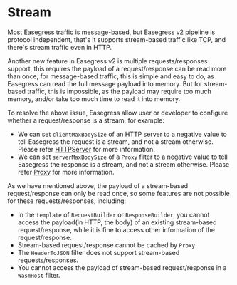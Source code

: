 # Stream

Most Easegress traffic is message-based, but Easegress v2 pipeline is
protocol independent, that's it supports stream-based traffic like TCP, and
there's stream traffic even in HTTP.

Another new feature in Easegress v2 is multiple requests/responses support,
this requires the payload of a request/response can be read more than once,
for message-based traffic, this is simple and easy to do, as Easegress can
read the full message payload into memory. But for stream-based traffic,
this is impossible, as the payload may require too much memory, and/or take
too much time to read it into memory.

To resolve the above issue, Easegress allow user or developer to configure
whether a request/response is a stream, for example:

* We can set `clientMaxBodySize` of an HTTP server to a negative value to
  tell Easegress the request is a stream, and not a stream otherwise. Please
  refer [HTTPServer](7.01.Controllers.md#httpserver) for more information.
* We can set `serverMaxBodySize` of a `Proxy` filter to a negative value to
  tell Easegress the response is a stream, and not a stream otherwise. Please
  refer [Proxy](7.02.Filters.md#proxy) for more information.

As we have mentioned above, the payload of a stream-based request/response
can only be read once, so some features are not possible for these
requests/responses, including:

* In the `template` of `RequestBuilder` or `ResponseBuilder`, you cannot
  access the payload(in HTTP, the body) of an existing stream-based
  request/response, while it is fine to access other information of the
  request/response.
* Stream-based request/response cannot be cached by `Proxy`.
* The `HeaderToJSON` filter does not support stream-based requests/responses.
* You cannot access the payload of stream-based request/response in a
  `WasmHost` filter.
